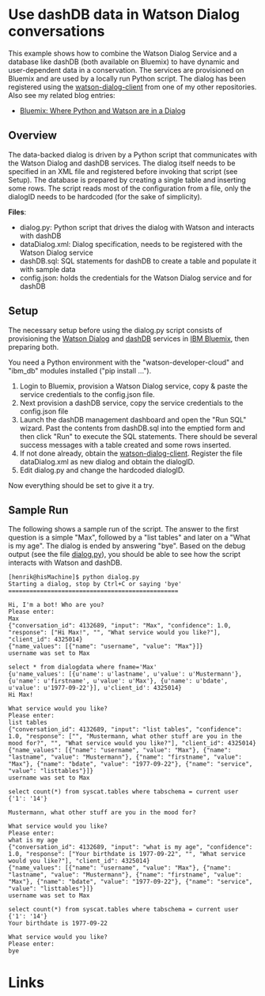# Use dashDB data in Watson Dialog conversations
This example shows how to combine the Watson Dialog Service and a database like dashDB (both available on Bluemix) to have dynamic and user-dependent data in a conservation. The services are provisioned on Bluemix and are used by a locally run Python script. The dialog has been registered using the [watson-dialog-client][watson-dialog-client] from one of my other repositories. Also see my related blog entries:
* [Bluemix: Where Python and Watson are in a Dialog](http://blog.4loeser.net/2016/07/bluemix-where-python-and-watson-are-in.html)

## Overview
The data-backed dialog is driven by a Python script that communicates with the Watson Dialog and dashDB services. The dialog itself needs to be specified in an XML file and registered before invoking that script (see Setup). The database is prepared by creating a single table and inserting some rows. The script reads most of the configuration from a file, only the dialogID needs to be hardcoded (for the sake of simplicity).

**Files**:
* dialog.py: Python script that drives the dialog with Watson and interacts with dashDB
* dataDialog.xml: Dialog specification, needs to be registered with the Watson Dialog service
* dashDB.sql: SQL statements for dashDB to create a table and populate it with sample data
* config.json: holds the credentials for the Watson Dialog service and for dashDB

## Setup
The necessary setup before using the dialog.py script consists of provisioning the [Watson Dialog](https://new-console.ng.bluemix.net/catalog/services/dialog/) and [dashDB](https://new-console.ng.bluemix.net/catalog/services/dashdb/) services in [IBM Bluemix](http://www.ibm.com/cloud-computing/bluemix/), then preparing both.

You need a Python environment with the "watson-developer-cloud" and "ibm_db" modules installed ("pip install ...").

1. Login to Bluemix, provision a Watson Dialog service, copy & paste the service credentials to the config.json file.
2. Next provision a dashDB service, copy the service credentials to the config.json file
3. Launch the dashDB management dashboard and open the "Run SQL" wizard. Past the contents from dashDB.sql into the emptied form and then click "Run" to execute the SQL statements. There should be several success messages with a table created and some rows inserted.
4. If not done already, obtain the [watson-dialog-client][watson-dialog-client]. Register the file dataDialog.xml as new dialog and obtain the dialogID.
5. Edit dialog.py and change the hardcoded dialogID.

Now everything should be set to give it a try.

## Sample Run

The following shows a sample run of the script. The answer to the first question is a simple "Max", followed by a "list tables" and later on a "What is my age". The dialog is ended by answering "bye". Based on the debug output (see the file [dialog.py](dialog.py)), you should be able to see how the script interacts with Watson and dashDB.

```
[henrik@hisMachine]$ python dialog.py 
Starting a dialog, stop by Ctrl+C or saying 'bye'
================================================

Hi, I'm a bot! Who are you?
Please enter:
Max
{"conversation_id": 4132689, "input": "Max", "confidence": 1.0, "response": ["Hi Max!", "", "What service would you like?"], "client_id": 4325014}
{"name_values": [{"name": "username", "value": "Max"}]}
username was set to Max

select * from dialogdata where fname='Max'
{u'name_values': [{u'name': u'lastname', u'value': u'Mustermann'}, {u'name': u'firstname', u'value': u'Max'}, {u'name': u'bdate', u'value': u'1977-09-22'}], u'client_id': 4325014}
Hi Max!

What service would you like?
Please enter:
list tables
{"conversation_id": 4132689, "input": "list tables", "confidence": 1.0, "response": ["", "Mustermann, what other stuff are you in the mood for?", "", "What service would you like?"], "client_id": 4325014}
{"name_values": [{"name": "username", "value": "Max"}, {"name": "lastname", "value": "Mustermann"}, {"name": "firstname", "value": "Max"}, {"name": "bdate", "value": "1977-09-22"}, {"name": "service", "value": "listtables"}]}
username was set to Max

select count(*) from syscat.tables where tabschema = current user
{'1': '14'}

Mustermann, what other stuff are you in the mood for?

What service would you like?
Please enter:
what is my age
{"conversation_id": 4132689, "input": "what is my age", "confidence": 1.0, "response": ["Your birthdate is 1977-09-22", "", "What service would you like?"], "client_id": 4325014}
{"name_values": [{"name": "username", "value": "Max"}, {"name": "lastname", "value": "Mustermann"}, {"name": "firstname", "value": "Max"}, {"name": "bdate", "value": "1977-09-22"}, {"name": "service", "value": "listtables"}]}
username was set to Max

select count(*) from syscat.tables where tabschema = current user
{'1': '14'}
Your birthdate is 1977-09-22

What service would you like?
Please enter:
bye
```

# Links

[watson-dialog-client]: https://github.com/data-henrik/watson-dialog-client
